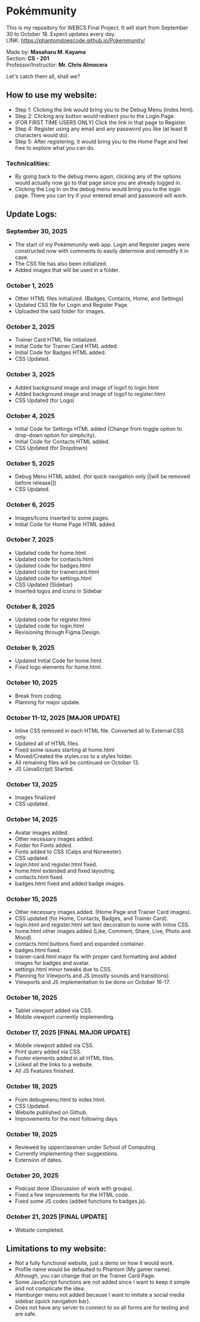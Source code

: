 # Pokémmunity
This is my repository for WEBCS Final Project. It will start from September 30 to October 18. Expect updates every day.<br>
LINK: https://phantomdoescode.github.io/Pokemmunity/

Made by: **Masaharu M. Kayama**<br>
Section: **CS - 201**<br>
Professor/Instructor: **Mr. Chris Almocera**<br>

Let's catch them all, shall we?

## How to use my website:
- Step 1: Clicking the link would bring you to the Debug Menu (index.html).
- Step 2: Clicking any button would redirect you to the Login Page.
- (FOR FIRST TIME USERS ONLY) Click the link in that page to Register.
- Step 4: Register using any email and any password you like (at least 8 characters would do).
- Step 5: After registering, it would bring you to the Home Page and feel free to explore what you can do.

### Technicalities:
- By going back to the debug menu again, clicking any of the options would actually now go to that page since you are already logged in.
- Clicking the Log In on the debug menu would bring you to the login page. There you can try if your entered email and password will work.

## Update Logs:

### September 30, 2025
- The start of my Pokémmunity web app. Login and Register pages were constructed now with comments to easily determine and remodify it in case.
- The CSS file has also been initialized.
- Added images that will be used in a folder.

### October 1, 2025
- Other HTML files initialized. (Badges, Contacts, Home, and Settings)
- Updated CSS file for Login and Register Page.
- Uploaded the said folder for images.

### October 2, 2025
- Trainer Card HTML file initialized.
- Initial Code for Trainer Card HTML added.
- Initial Code for Badges HTML added.
- CSS Updated.

### October 3, 2025
- Added background image and image of logo1 to login.html
- Added background image and image of logo1 to register.html
- CSS Updated (for Logo)

### October 4, 2025
- Initial Code for Settings HTML added (Change from toggle option to drop-down option for simplicity).
- Initial Code for Contacts HTML added.
- CSS Updated (for Dropdown)

### October 5, 2025
- Debug Menu HTML added. (for quick navigation only [[will be removed before release]])
- CSS Updated.

### October 6, 2025
- Images/Icons inserted to some pages.
- Initial Code for Home Page HTML added.

### October 7, 2025
- Updated code for home.html
- Updated code for contacts.html
- Updated code for badges.html
- Updated code for trainercard.html
- Updated code for settings.html
- CSS Updated (Sidebar)
- Inserted logos and icons in Sidebar

### October 8, 2025
- Updated code for register.html
- Updated code for login.html
- Revisioning through Figma Design.

### October 9, 2025
- Updated Initial Code for home.html.
- Fixed logo elements for home.html.

### October 10, 2025
- Break from coding.
- Planning for major update.

### October 11-12, 2025 [MAJOR UPDATE]
- Inline CSS removed in each HTML file. Converted all to External CSS only.
- Updated all of HTML files.
- Fixed some issues starting at home.html
- Moved/Created the styles.css to a styles folder.
- All remaining files will be continued on October 13.
- JS (JavaScript) Started.

### October 13, 2025
- Images finalized
- CSS updated.

### October 14, 2025
- Avatar images added.
- Other necessary images added.
- Folder for Fonts added.
- Fonts added to CSS (Calps and Norwester).
- CSS updated.
- login.html and register.html fixed.
- home.html extended and fixed layouting.
- contacts.html fixed.
- badges.html fixed and added badge images.

### October 15, 2025
- Other necessary images added. (Home Page and Trainer Card images).
- CSS updated (for Home, Contacts, Badges, and Trainer Card).
- login.html and register.html set text decoration to none with Inline CSS.
- home.html other images added (Like, Comment, Share, Live, Photo and Mood).
- contacts.html buttons fixed and expanded container.
- badges.html fixed.
- trainer-card.html major fix with proper card formatting and added images for badges and avatar.
- settings.html minor tweaks due to CSS.
- Planning for Viewports and JS (mostly sounds and transitions).
- Viewports and JS implementation to be done on October 16-17.

### October 16, 2025
- Tablet viewport added via CSS.
- Mobile viewport currently implementing.

### October 17, 2025 [FINAL MAJOR UPDATE]
- Mobile viewport added via CSS.
- Print query added via CSS.
- Footer elements added in all HTML files.
- Linked all the links to a website.
- All JS Features finished.

### October 18, 2025
- From debugmenu.html to index.html.
- CSS Updated.
- Website published on Github.
- Improvements for the next following days.

### October 19, 2025
- Reviewed by upperclassmen under School of Computing
- Currently implementing their suggestions.
- Extension of dates.

### October 20, 2025
- Podcast done (Discussion of work with groups).
- Fixed a few improvements for the HTML code.
- Fixed some JS codes (added functions to badges.js).

### October 21, 2025 [FINAL UPDATE]
- Website completed.

## Limitations to my website:
- Not a fully functional website, just a demo on how it would work.
- Profile name would be defaulted to Phantom (My gamer name). Although, you can change that on the Trainer Card Page.
- Some JavaScript functions are not added since I want to keep it simple and not complicate the idea.
- Hamburger menu not added because I want to imitate a social media sidebar (quick navigation bar).
- Does not have any server to connect to so all forms are for testing and are safe.
